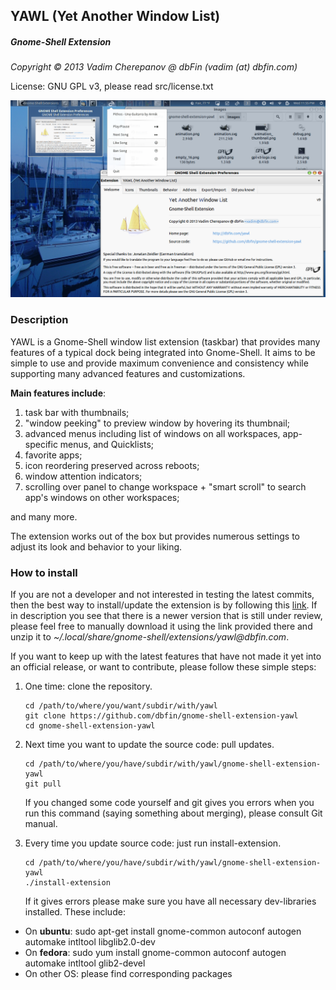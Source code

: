 ## YAWL (Yet Another Window List)

##### Gnome-Shell Extension

_Copyright © 2013 Vadim Cherepanov @ dbFin (vadim (at) dbfin.com)_

License: GNU GPL v3, please read src/license.txt

 ![ ](src/screenshot.png?raw=true)
 
### Description
 
YAWL is a Gnome-Shell window list extension (taskbar) that provides many features of a typical dock being integrated into Gnome-Shell. It aims to be simple to use and provide maximum convenience and consistency while supporting many advanced features and customizations.

**Main features include**:

1.  task bar with thumbnails;
1.  "window peeking" to preview window by hovering its thumbnail;
1.  advanced menus including list of windows on all workspaces, app-specific menus, and Quicklists;
1.  favorite apps;
1.  icon reordering preserved across reboots;
1.  window attention indicators;
1.  scrolling over panel to change workspace + "smart scroll" to search app's windows on other workspaces;

and many more.

The extension works out of the box but provides numerous settings to adjust its look and behavior to your liking.

### How to install

If you are not a developer and not interested in testing the latest commits, then the best way to install/update the extension is by following this <a href="https://extensions.gnome.org/extension/674/yawl-yet-another-window-list/" target="_blank" title="YAWL on extensions.gnome.org">link</a>. If in description you see that there is a newer version that is still under review, please feel free to manually download it using the link provided there and unzip it to _~/.local/share/gnome-shell/extensions/yawl@dbfin\.com_.

If you want to keep up with the latest features that have not made it yet into an official release, or want to contribute, please follow these simple steps:

1.  One time: clone the repository.

        cd /path/to/where/you/want/subdir/with/yawl
        git clone https://github.com/dbfin/gnome-shell-extension-yawl
        cd gnome-shell-extension-yawl

1.  Next time you want to update the source code: pull updates.

        cd /path/to/where/you/have/subdir/with/yawl/gnome-shell-extension-yawl
        git pull

    If you changed some code yourself and git gives you errors when you run this command (saying something about merging), please consult Git manual.

1.  Every time you update source code: just run install-extension.

        cd /path/to/where/you/have/subdir/with/yawl/gnome-shell-extension-yawl
        ./install-extension

    If it gives errors please make sure you have all necessary dev-libraries installed. These include:

  - On **ubuntu**: sudo apt-get install gnome-common autoconf autogen automake intltool libglib2.0-dev
  - On **fedora**: sudo yum install gnome-common autoconf autogen automake intltool glib2-devel
  - On other OS: please find corresponding packages

